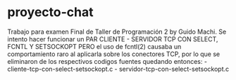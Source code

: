 # proyecto-chat
Trabajo para examen Final de Taller de Programación 2 by Guido Machi. Se intento hacer funcionar un PAR CLIENTE - SERVIDOR TCP CON SELECT, FCNTL Y SETSOCKOPT PERO el uso de fcntl(2) causaba un comportamiento raro al aplicarla sobre los conectores TCP, por lo que se eliminaron de los respectivos codigos fuentes quedando entonces:          - cliente-tcp-con-select-setsockopt.c                  - servidor-tcp-con-select-setsockopt.c
